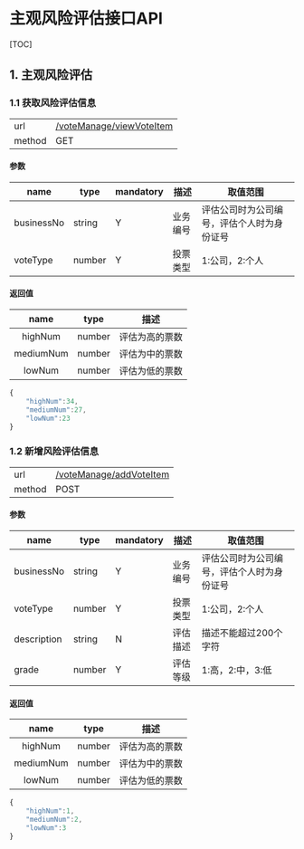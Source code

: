 #  主观风险评估接口API

[TOC]

## 1. 主观风险评估
### 1.1 获取风险评估信息 

| | |
| - | - |
| url | [/voteManage/viewVoteItem](/voteManage/viewVoteItem) | 
| method | GET | 

#### 参数

| name | type | mandatory | 描述 | 取值范围 |
| - | - | - | - | - |
| businessNo | string | Y | 业务编号 | 评估公司时为公司编号，评估个人时为身份证号 |
| voteType | number | Y | 投票类型 | 1:公司，2:个人 |


#### 返回值

| name | type | 描述 |
| :-: | :-: | :-: |
| highNum | number | 评估为高的票数 |
| mediumNum | number | 评估为中的票数 |
| lowNum | number | 评估为低的票数 |


```javascript
{
    "highNum":34,
    "mediumNum":27,
    "lowNum":23
}
```

### 1.2 新增风险评估信息
| | |
| - | - |
| url | [/voteManage/addVoteItem](/voteManage/addVoteItem) | 
| method | POST | 

#### 参数

| name | type | mandatory | 描述 | 取值范围 |
| - | - | - | - | - |
| businessNo | string | Y | 业务编号 | 评估公司时为公司编号，评估个人时为身份证号 |
| voteType | number | Y | 投票类型 | 1:公司，2:个人 |
| description | string | N | 评估描述 | 描述不能超过200个字符 |
| grade | number | Y | 评估等级 | 1:高，2:中，3:低 |

#### 返回值

| name | type | 描述 |
| :-: | :-: | :-: |
| highNum | number | 评估为高的票数 |
| mediumNum | number | 评估为中的票数 |
| lowNum | number | 评估为低的票数 |

```javascript
{
    "highNum":1,
    "mediumNum":2,
    "lowNum":3
}
```